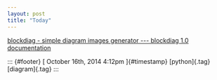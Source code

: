 ```yaml
---
layout: post
title: "Today"
---
```



[blockdiag - simple diagram images generator --- blockdiag 1.0
documentation](%20https://t.umblr.com/redirect?z=http%3A%2F%2Fblockdiag.com%2F&t=MTBkMjkwZWJmMDNkZWY2ZmU5OWJlMjcxMWU3ODU0ZmY5NzcyMDYzMSxpRjIyZVRkWg%3D%3D&b=t%3Af-JKqRHWTpWK1DKXwqj3Yg&p=https%3A%2F%2Fdummdida.tumblr.com%2Fpost%2F100159663170%2Fblockdiag-simple-diagram-images-generator&m=1)

::: {#footer}
[ October 16th, 2014 4:12pm ]{#timestamp} [python]{.tag} [diagram]{.tag}
:::
